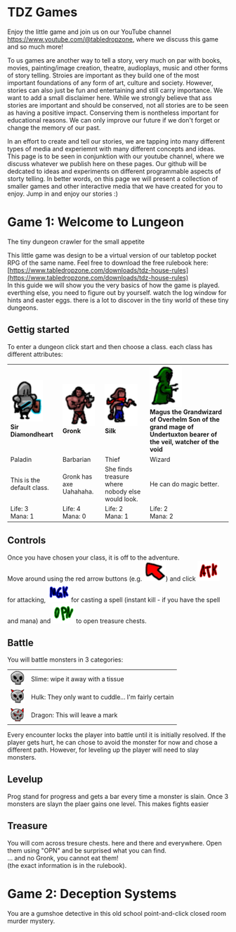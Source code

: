 # TDZ Games

Enjoy the little game and join us on our YouTube channel https://www.youtube.com/@tabledropzone, where we discuss this game and so much more!

To us games are another way to tell a story, very much on par with books, movies, painting/image creation, theatre, audioplays, music and other forms of story telling. Stroies are important as they build one of the most important foundations of any form of art, culture and society. However, stories can also just be fun and entertaining and still carry importance. 
We want to add a small disclaimer here. While we strongly believe that ass stories are important and should be conserved, not all stories are to be seen as having a positive impact. Conserving them is nontheless important for educational reasons. We can only improve our future if we don't forget or change the memory of our past.

In an effort to create and tell our stories, we are tapping into many different types of media and experiemnt with many different concepts and ideas. This page is to be seen in conjunktion with our youtube channel, where we discuss whatever we publish here on these pages. Our github will be dedcated to ideas and experiments on different programmable aspects of storty telling. In better words, on this page we will present a collection of smaller games and other interactive media that we have created for you to enjoy. 
Jump in and enjoy our stories :)

Game 1: Welcome to Lungeon
==========================

The tiny dungeon crawler for the small appetite

This little game was design to be a virtual version of our tabletop pocket RPG of the same name. Feel free to download the free rulebook here: [https://www.tabledropzone.com/downloads/tdz-house-rules](https://www.tabledropzone.com/downloads/tdz-house-rules)  
In this guide we will show you the very basics of how the game is played. everthing else, you need to figure out by yourself. watch the log window for hints and easter eggs. there is a lot to discover in the tiny world of these tiny dungeons.  

Gettig started
--------------

To enter a dungeon click start and then choose a class. each class has different attributes:  
  

|     |     |     |     |
| --- | --- | --- | --- |
| ![](Lungeon/images/Paladinbig.png)  <br>**Sir Diamondheart** | ![](Lungeon/images/Barbarianbig.png)  <br>**Gronk** | ![](Lungeon/images/Thiefbig.png)  <br>**Silk** | ![](Lungeon/images/Wizardbig.png)  <br>**Magus the Grandwizard of Overhelm Son of the grand mage of Undertuxton bearer of the veil, watcher of the void** |
| Paladin | Barbarian | Thief | Wizard |
| This is the default class. | Gronk has axe Uahahaha. | She finds treasure where nobody else would look. | He can do magic better. |
| Life: 3  <br>Mana: 1 | Life: 4  <br>Mana: 0 | Life: 2  <br>Mana: 1 | Life: 2  <br>Mana: 2 |

  

Controls
--------

Once you have chosen your class, it is off to the adventure.  
Move around using the red arrow buttons (e.g. ![](Lungeon/images/NW2.png)) and click ![](Lungeon/images/btn-ATK.png) for attacking, ![](Lungeon/images/btn-magic.png) for casting a spell (instant kill - if you have the spell and mana) and ![](Lungeon/images/btn-open.png) to open treasure chests.

Battle
------

You will battle monsters in 3 categories:  

|     |     |
| --- | --- |
| ![](Lungeon/images/Skull130.png) | Slime: wipe it away with a tissue |
| ![](Lungeon/images/Skull230.png) | Hulk: They only want to cuddle... I'm fairly certain |
| ![](Lungeon/images/Skull330.png) | Dragon: This will leave a mark |

  
Every encounter locks the player into battle until it is initially resolved. If the player gets hurt, he can chose to avoid the monster for now and chose a different path. However, for leveling up the player will need to slay monsters.

Levelup
-------

Prog stand for progress and gets a bar every time a monster is slain. Once 3 monsters are slayn the plaer gains one level. This makes fights easier

Treasure
--------

You will com across tresure chests. here and there and everywhere. Open them using "OPN" and be surprised what you can find.  
... and no Gronk, you cannot eat them!  
(the exact information is in the rulebook).


Game 2: Deception Systems
=========================

You are a gumshoe detective in this old school point-and-click closed room murder mystery.
